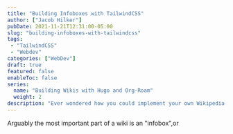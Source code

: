 ```yaml
---
title: "Building Infoboxes with TailwindCSS"
author: ["Jacob Hilker"]
pubDate: 2021-11-21T12:31:00-05:00
slug: "building-infoboxes-with-tailwindcss"
tags: 
 - "TailwindCSS"
 - "Webdev"
categories: ["WebDev"]
draft: true
featured: false
enableToc: false
series: 
  name: "Building Wikis with Hugo and Org-Roam"
  weight: 2
description: "Ever wondered how you could implement your own Wikipedia-esque infobox with Tailwind? Here's how I did it."
---
```


Arguably the most important part of a wiki is an "infobox",or